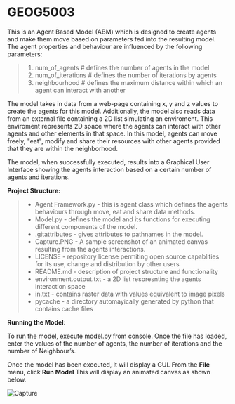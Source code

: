 # GEOG5003
This is an Agent Based Model (ABM) which is designed to create agents and make them move based on parameters fed into the resulting model.
The agent properties and behaviour are influenced by the following parameters:

> 1)	num_of_agents # defines the number of agents in the model
> 2)	num_of_iterations # defines the number of iterations by agents
> 3)	neighbourhood # defines the maximum distance within which an agent can interact with another

The model takes in data from a web-page containing x, y and z values to create the agents for this model. Additionally, the model also reads data from an external file containing a 2D list simulating an enviroment. This enviroment represents 2D space where the agents can interact with other agents and other elements in that space. In this model, agents can move freely, "eat", modify and share their resources with other agents provided that they are within the neighborhood.

The model, when successfully executed, results into a Graphical User Interface showing the agents interaction based on a certain number of agents and iterations.

__Project Structure:__

> * Agent Framework.py  - this is agent class which defines the agents behaviours through move, eat and share data methods.
> * Model.py - defines the model  and  its functions for executing different components of the model.
> * .gitattributes - gives attributes to pathnames in the model.
> * Capture.PNG - A sample screenshot of an animated canvas resulting from the agents interactions.
> * LICENSE - repository license permiting open source capablities for its use, change and distribution by other users
> * README.md - description of project structure and functionality
> * environment.output.txt - a 2D list respresnting the agents interaction space
> * in.txt - contains raster data with values equivalent to image pixels
> * pycache - a directory automayically generated by python that contains cache files

__Running the Model:__

To run the model, execute model.py from console. Once the file has loaded, enter the values of the number of agents, the number of iterations and the number of Neighbour’s.

Once the model has been executed, it will display a GUI. From the __File__ menu, click __Run Model__
This will display an animated canvas as shown below.




![Capture](https://user-images.githubusercontent.com/63342826/80732195-a6aa3200-8b14-11ea-9370-f1c8dfbc9bf6.PNG)
